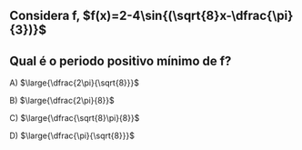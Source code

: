 ## Considera f, $f(x)=2-4\sin{(\sqrt{8}x-\dfrac{\pi}{3})}$
## Qual é o periodo positivo mínimo de f?
A) $\large{\dfrac{2\pi}{\sqrt{8}}}$

B) $\large{\dfrac{2\pi}{8}}$

C) $\large{\dfrac{\sqrt{8}\pi}{8}}$

D) $\large{\dfrac{\pi}{\sqrt{8}}}$